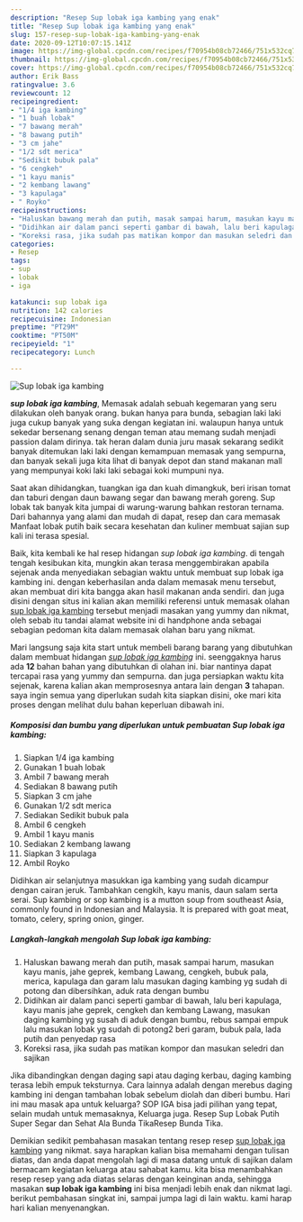 ```yaml
---
description: "Resep Sup lobak iga kambing yang enak"
title: "Resep Sup lobak iga kambing yang enak"
slug: 157-resep-sup-lobak-iga-kambing-yang-enak
date: 2020-09-12T10:07:15.141Z
image: https://img-global.cpcdn.com/recipes/f70954b08cb72466/751x532cq70/sup-lobak-iga-kambing-foto-resep-utama.jpg
thumbnail: https://img-global.cpcdn.com/recipes/f70954b08cb72466/751x532cq70/sup-lobak-iga-kambing-foto-resep-utama.jpg
cover: https://img-global.cpcdn.com/recipes/f70954b08cb72466/751x532cq70/sup-lobak-iga-kambing-foto-resep-utama.jpg
author: Erik Bass
ratingvalue: 3.6
reviewcount: 12
recipeingredient:
- "1/4 iga kambing"
- "1 buah lobak"
- "7 bawang merah"
- "8 bawang putih"
- "3 cm jahe"
- "1/2 sdt merica"
- "Sedikit bubuk pala"
- "6 cengkeh"
- "1 kayu manis"
- "2 kembang lawang"
- "3 kapulaga"
- " Royko"
recipeinstructions:
- "Haluskan bawang merah dan putih, masak sampai harum, masukan kayu manis, jahe geprek, kembang Lawang, cengkeh, bubuk pala, merica, kapulaga dan garam lalu masukan daging kambing yg sudah di potong dan dibersihkan, aduk rata dengan bumbu"
- "Didihkan air dalam panci seperti gambar di bawah, lalu beri kapulaga, kayu manis jahe geprek, cengkeh dan kembang Lawang, masukan daging kambing yg susah di aduk dengan bumbu, rebus sampai empuk lalu masukan lobak yg sudah di potong2 beri garam, bubuk pala, lada putih dan penyedap rasa"
- "Koreksi rasa, jika sudah pas matikan kompor dan masukan seledri dan sajikan"
categories:
- Resep
tags:
- sup
- lobak
- iga

katakunci: sup lobak iga 
nutrition: 142 calories
recipecuisine: Indonesian
preptime: "PT29M"
cooktime: "PT50M"
recipeyield: "1"
recipecategory: Lunch

---
```



![Sup lobak iga kambing](https://img-global.cpcdn.com/recipes/f70954b08cb72466/751x532cq70/sup-lobak-iga-kambing-foto-resep-utama.jpg)

<b><i>sup lobak iga kambing</i></b>, Memasak adalah sebuah kegemaran yang seru dilakukan oleh banyak orang. bukan hanya para bunda, sebagian laki laki juga cukup banyak yang suka dengan kegiatan ini. walaupun hanya untuk sekedar bersenang senang dengan teman atau memang sudah menjadi passion dalam dirinya. tak heran dalam dunia juru masak sekarang sedikit banyak ditemukan laki laki dengan kemampuan memasak yang sempurna, dan banyak sekali juga kita lihat di banyak depot dan stand makanan mall yang mempunyai koki laki laki sebagai koki mumpuni nya.

Saat akan dihidangkan, tuangkan iga dan kuah dimangkuk, beri irisan tomat dan taburi dengan daun bawang segar dan bawang merah goreng. Sup lobak tak banyak kita jumpai di warung-warung bahkan restoran ternama. Dari bahannya yang alami dan mudah di dapat, resep dan cara memasak Manfaat lobak putih baik secara kesehatan dan kuliner membuat sajian sup kali ini terasa spesial.

Baik, kita kembali ke hal resep hidangan <i>sup lobak iga kambing</i>. di tengah tengah kesibukan kita, mungkin akan terasa menggembirakan apabila sejenak anda menyediakan sebagian waktu untuk membuat sup lobak iga kambing ini. dengan keberhasilan anda dalam memasak menu tersebut, akan membuat diri kita bangga akan hasil makanan anda sendiri. dan juga disini dengan situs ini kalian akan memiliki referensi untuk memasak olahan <u>sup lobak iga kambing</u> tersebut menjadi masakan yang yummy dan nikmat, oleh sebab itu tandai alamat website ini di handphone anda sebagai sebagian pedoman kita dalam memasak olahan baru yang nikmat.


Mari langsung saja kita start untuk membeli barang barang yang dibutuhkan dalam membuat hidangan <u><i>sup lobak iga kambing</i></u> ini. seenggaknya harus ada <b>12</b> bahan bahan yang dibutuhkan di olahan ini. biar nantinya dapat tercapai rasa yang yummy dan sempurna. dan juga persiapkan waktu kita sejenak, karena kalian akan memprosesnya antara lain dengan <b>3</b> tahapan. saya ingin semua yang diperlukan sudah kita siapkan disini, oke mari kita proses dengan melihat dulu bahan keperluan dibawah ini.

<!--inarticleads1-->

##### Komposisi dan bumbu yang diperlukan untuk pembuatan Sup lobak iga kambing:

1. Siapkan 1/4 iga kambing
1. Gunakan 1 buah lobak
1. Ambil 7 bawang merah
1. Sediakan 8 bawang putih
1. Siapkan 3 cm jahe
1. Gunakan 1/2 sdt merica
1. Sediakan Sedikit bubuk pala
1. Ambil 6 cengkeh
1. Ambil 1 kayu manis
1. Sediakan 2 kembang lawang
1. Siapkan 3 kapulaga
1. Ambil  Royko


Didihkan air selanjutnya masukkan iga kambing yang sudah dicampur dengan cairan jeruk. Tambahkan cengkih, kayu manis, daun salam serta serai. Sup kambing or sop kambing is a mutton soup from southeast Asia, commonly found in Indonesian and Malaysia. It is prepared with goat meat, tomato, celery, spring onion, ginger. 

<!--inarticleads2-->

##### Langkah-langkah mengolah Sup lobak iga kambing:

1. Haluskan bawang merah dan putih, masak sampai harum, masukan kayu manis, jahe geprek, kembang Lawang, cengkeh, bubuk pala, merica, kapulaga dan garam lalu masukan daging kambing yg sudah di potong dan dibersihkan, aduk rata dengan bumbu
1. Didihkan air dalam panci seperti gambar di bawah, lalu beri kapulaga, kayu manis jahe geprek, cengkeh dan kembang Lawang, masukan daging kambing yg susah di aduk dengan bumbu, rebus sampai empuk lalu masukan lobak yg sudah di potong2 beri garam, bubuk pala, lada putih dan penyedap rasa
1. Koreksi rasa, jika sudah pas matikan kompor dan masukan seledri dan sajikan


Jika dibandingkan dengan daging sapi atau daging kerbau, daging kambing terasa lebih empuk teksturnya. Cara lainnya adalah dengan merebus daging kambing ini dengan tambahan lobak sebelum diolah dan diberi bumbu. Hari ini mau masak apa untuk keluarga? SOP IGA bisa jadi pilihan yang tepat, selain mudah untuk memasaknya, Keluarga juga. Resep Sup Lobak Putih Super Segar dan Sehat Ala Bunda TikaResep Bunda Tika. 

Demikian sedikit pembahasan masakan tentang resep resep <u>sup lobak iga kambing</u> yang nikmat. saya harapkan kalian bisa memahami dengan tulisan diatas, dan anda dapat mengolah lagi di masa datang untuk di sajikan dalam bermacam kegiatan keluarga atau sahabat kamu. kita bisa menambahkan resep resep yang ada diatas selaras dengan keinginan anda, sehingga masakan <b>sup lobak iga kambing</b> ini bisa menjadi lebih enak dan nikmat lagi. berikut pembahasan singkat ini, sampai jumpa lagi di lain waktu. kami harap hari kalian menyenangkan.
